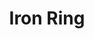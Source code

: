 ---
title: Iron Ring
image: /public/engineering/iron_ring_oath.jpg
permalink: iron_ring
tags:
  - Engineering
---